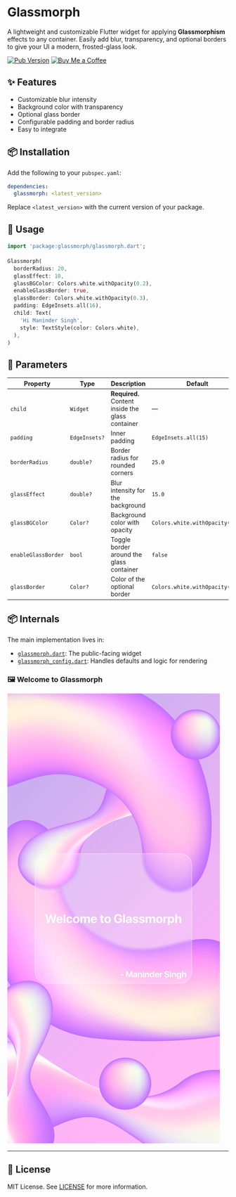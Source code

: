 
# Glassmorph

A lightweight and customizable Flutter widget for applying **Glassmorphism** effects to any container. Easily add blur, transparency, and optional borders to give your UI a modern, frosted-glass look.

[![Pub Version](https://img.shields.io/pub/v/glassmorph)](https://pub.dev/packages/glassmorph)
[![Buy Me a Coffee](https://img.shields.io/badge/☕-Buy%20Me%20a%20Coffee-orange)](https://coff.ee/manindersingh)

## ✨ Features

- Customizable blur intensity
- Background color with transparency
- Optional glass border
- Configurable padding and border radius
- Easy to integrate

## 📦 Installation

Add the following to your `pubspec.yaml`:

```yaml
dependencies:
  glassmorph: <latest_version>
```

Replace `<latest_version>` with the current version of your package.

## 🔧 Usage

```dart
import 'package:glassmorph/glassmorph.dart';

Glassmorph(
  borderRadius: 20,
  glassEffect: 10,
  glassBGColor: Colors.white.withOpacity(0.2),
  enableGlassBorder: true,
  glassBorder: Colors.white.withOpacity(0.3),
  padding: EdgeInsets.all(16),
  child: Text(
    'Hi Maninder Singh',
    style: TextStyle(color: Colors.white),
  ),
)
```

## 📄 Parameters

| Property            | Type             | Description                                      | Default                           |
|---------------------|------------------|--------------------------------------------------|-----------------------------------|
| `child`             | `Widget`         | **Required.** Content inside the glass container | —                                 |
| `padding`           | `EdgeInsets?`    | Inner padding                                    | `EdgeInsets.all(15)`              |
| `borderRadius`      | `double?`        | Border radius for rounded corners                | `25.0`                            |
| `glassEffect`       | `double?`        | Blur intensity for the background                | `15.0`                            |
| `glassBGColor`      | `Color?`         | Background color with opacity                    | `Colors.white.withOpacity(0.2)`   |
| `enableGlassBorder` | `bool`           | Toggle border around the glass container         | `false`                           |
| `glassBorder`       | `Color?`         | Color of the optional border                     | `Colors.white.withOpacity(0.3)`   |

## 📦 Internals

The main implementation lives in:

- [`glassmorph.dart`](lib/glassmorph.dart): The public-facing widget
- [`glassmorph_config.dart`](lib/glassmorph_config.dart): Handles defaults and logic for rendering


### 🖼️ Welcome to Glassmorph

![Welcome to Glassmorph](screenshots/welcome_glassmorph.jpg)

---

## 📜 License

MIT License. See [LICENSE](LICENSE) for more information.
